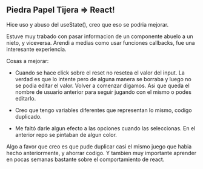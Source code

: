 ## Piedra Papel Tijera => React!

Hice uso y abuso del useState(), creo que eso se podria mejorar.

Estuve muy trabado con pasar informacion de un componente abuelo a un nieto, y viceversa. Arendi a medias como usar funciones callbacks, fue una interesante experiencia.

Cosas a mejorar: 

- Cuando se hace click sobre el reset no resetea el valor del input. La verdad es que lo intente pero de alguna manera se borraba y luego no se podia editar el valor. Volver a comenzar digamos. Asi que queda el nombre de usuario anterior para seguir jugando con el mismo o podes editarlo. 

- Creo que tengo variables diferentes que representan lo mismo, codigo duplicado. 

- Me faltó darle algun efecto a las opciones cuando las seleccionas. En el anterior repo se pintaban de algun color. 

Algo a favor que creo es que pude duplicar casi el mismo juego que habia hecho anteriormente, y ahorrar codigo. Y tambien muy importante aprender en pocas semanas bastante sobre el comportamiento de react. 

